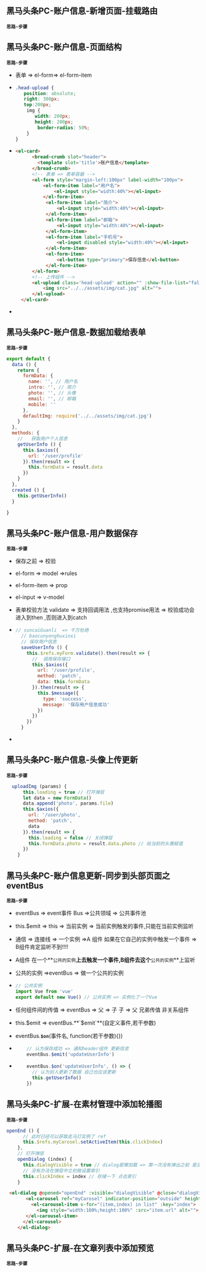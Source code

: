 ## 黑马头条PC-账户信息-新增页面-挂载路由

**`思路-步骤`**

## 黑马头条PC-账户信息-页面结构

**`思路-步骤`**

* 表单 => el-form=> el-form-item

* ```css
  .head-upload {
     position: absolute;
     right: 300px;
     top:200px;
      img {
         width: 200px;
         height: 200px;
          border-radius: 50%;
      }
  }
  ```

* ```html
  <el-card>
        <bread-crumb slot="header">
          <template slot='title'>账户信息</template>
        </bread-crumb>
        <!-- 表单 => 表单容器 -->
        <el-form style="margin-left:100px" label-width="100px">
            <el-form-item label="用户名">
                <el-input style="width:40%"></el-input>
            </el-form-item>
             <el-form-item label="简介">
                 <el-input style="width:40%"></el-input>
             </el-form-item>
             <el-form-item label="邮箱">
                 <el-input style="width:40%"></el-input>
             </el-form-item>
             <el-form-item label="手机号">
                 <el-input disabled style="width:40%"></el-input>
             </el-form-item>
             <el-form-item>
                 <el-button type="primary">保存信息</el-button>
             </el-form-item>
        </el-form>
        <!-- 上传组件 -->
        <el-upload class='head-upload' action="" :show-file-list="false">
            <img src="../../assets/img/cat.jpg" alt="">
        </el-upload>
    </el-card>
  ```

* 

## 黑马头条PC-账户信息-数据加载给表单

**`思路-步骤`**

```js
export default {
  data () {
    return {
      formData: {
        name: '', // 用户名
        intro: '', // 简介
        photo: '', // 头像
        email: '', // 邮箱
        mobile: ''
      },
      defaultImg: require('../../assets/img/cat.jpg')
    }
  },
  methods: {
    //   获取用户个人信息
    getUserInfo () {
      this.$axios({
        url: '/user/profile'
      }).then(result => {
        this.formData = result.data
      })
    }
  },
  created () {
    this.getUserInfo()
  }

}
```



## 黑马头条PC-账户信息-用户数据保存

**`思路-步骤`**

* 保存之前  => 校验

* el-form =>  model =>rules

* el-form-item => prop

* el-input  => v-model

* 表单校验方法 validate  => 支持回调用法 ,也支持promise用法 => 校验成功会进入到then ,否则进入到catch

* ```js
  // suncaiGuanli  => 千万杜绝
    // baocunyonghuxinxi
    // 保存用户信息
    saveUserInfo () {
      this.$refs.myForm.validate().then(result => {
        //  调用保存接口
        this.$axios({
          url: '/user/profile',
          method: 'patch',
          data: this.formData
        }).then(result => {
          this.$message({
            type: 'success',
            message: '保存用户信息成功'
          })
        })
      })
    }
  ```

* 

## 黑马头条PC-账户信息-头像上传更新

**`思路-步骤`**

```js
  uploadImg (params) {
      this.loading = true // 打开弹层
      let data = new FormData()
      data.append('photo', params.file)
      this.$axios({
        url: '/user/photo',
        method: 'patch',
        data
      }).then(result => {
        this.loading = false // 关闭弹层
        this.formData.photo = result.data.photo // 给当前的头像赋值
      })
    }
```

## 黑马头条PC-账户信息更新-同步到头部页面之eventBus

**`思路-步骤`**

* eventBus => event事件 Bus =>公共领域  => 公共事件池 

* this.$emit => this => 当前实例 => 当前实例触发的事件,只能在当前实例监听

* 通信 => 连接线 => 一个实例 =>A 组件 如果在它自己的实例中触发一个事件  => B组件肯定监听不到!!!!

* A组件 在一个**`公共的实例`**上去触发一个事件,B组件去这个**`公共的实例`**上监听

* 公共的实例  =>eventBus => 做一个公共的实例

* ```js
  // 公共实例
  import Vue from 'vue'
  export default new Vue() // 公共实例 => 实例化了一个Vue
  
  ```

* 任何组件间的传值  => eventBus => 父 => 子  子 => 父  兄弟传值  非关系组件

* this.$emit => eventBus.**`$emit`**(自定义事件,若干参数)

* eventBus.**`$on`**(事件名, function(若干参数){})

* ```js
      // 认为保存成功 => 通知header组件 更新信息
      eventBus.$emit('updateUserInfo')
  ```

* ```js
      eventBus.$on('updateUserInfo', () => {
        // 认为别人更新了数据 自己也应该更新
        this.getUserInfo()
      })
  ```

  

## 黑马头条PC-扩展-在素材管理中添加轮播图

**`思路-步骤`**

```js
openEnd () {
      // 此时已经可以获取走马灯实例了 ref
      this.$refs.myCarosel.setActiveItem(this.clickIndex)
    },
    // 打开弹层
    openDialog (index) {
      this.dialogVisible = true // dialog是懒加载 => 第一次没有弹出之前 是没有组件元素的
      // 没有办法在弹层中立刻做设置索引
      this.clickIndex = index // 存储一下 点击索引
    }
```

```html
 <el-dialog @opened="openEnd" :visible="dialogVisible" @close="dialogVisible = false">
       <el-carousel ref="myCarosel" indicator-position="outside" height="500px">
         <el-carousel-item v-for="(item,index) in list" :key="index">
           <img style="width:100%;height:100%" :src="item.url" alt="">
       </el-carousel-item>
      </el-carousel>
    </el-dialog>
```



## 黑马头条PC-扩展-在文章列表中添加预览

**`思路-步骤`**
